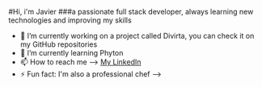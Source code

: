 #Hi, i'm Javier
###a passionate full stack developer, always learning new technologies and improving my skills

- 🔭 I’m currently working on a project called Divirta, you can check it on my GitHub repositories
- 🌱 I’m currently learning Phyton
- 📫 How to reach me --> [My LinkedIn](https://www.linkedin.com/in/javier-biselli-2b8228236)
- ⚡ Fun fact: I'm also a professional chef
-->
